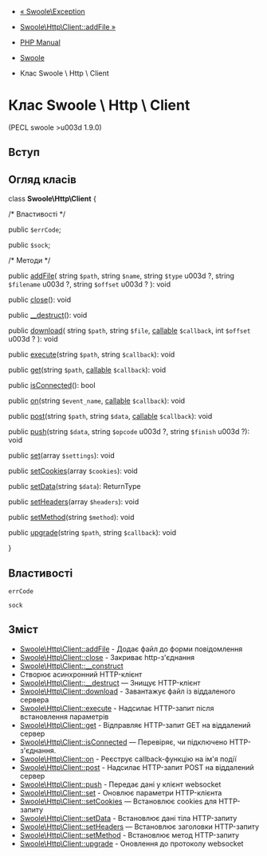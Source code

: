 - [« Swoole\Exception](class.swoole-exception.md)
- [Swoole\Http\Client::addFile »](swoole-http-client.addfile.md)

- [PHP Manual](index.md)
- [Swoole](book.swoole.md)
- Клас Swoole \ Http \ Client

# Клас Swoole \ Http \ Client

(PECL swoole \>u003d 1.9.0)

## Вступ

## Огляд класів

class **Swoole\Http\Client** {

/\* Властивості \*/

public `$errCode`;

public `$sock`;

/\* Методи \*/

public [addFile](swoole-http-client.addfile.md)(
string `$path`,
string `$name`,
string `$type` u003d ?,
string `$filename` u003d ?,
string `$offset` u003d ?
): void

public [close](swoole-http-client.close.md)(): void

public [\_\_destruct](swoole-http-client.destruct.md)(): void

public [download](swoole-http-client.download.md)(
string `$path`,
string `$file`,
[callable](language.types.callable.md) `$callback`,
int `$offset` u003d ?
): void

public [execute](swoole-http-client.execute.md)(string `$path`, string
`$callback`): void

public [get](swoole-http-client.get.md)(string `$path`,
[callable](language.types.callable.md) `$callback`): void

public [isConnected](swoole-http-client.isconnected.md)(): bool

public [on](swoole-http-client.on.md)(string `$event_name`,
[callable](language.types.callable.md) `$callback`): void

public [post](swoole-http-client.post.md)(string `$path`, string
`$data`, [callable](language.types.callable.md) `$callback`): void

public [push](swoole-http-client.push.md)(string `$data`, string
`$opcode` u003d ?, string `$finish` u003d ?): void

public [set](swoole-http-client.set.md)(array `$settings`): void

public [setCookies](swoole-http-client.setcookies.md)(array
`$cookies`): void

public [setData](swoole-http-client.setdata.md)(string `$data`):
ReturnType

public [setHeaders](swoole-http-client.setheaders.md)(array
`$headers`): void

public [setMethod](swoole-http-client.setmethod.md)(string `$method`):
void

public [upgrade](swoole-http-client.upgrade.md)(string `$path`, string
`$callback`): void

}

## Властивості

`errCode`

`sock`

## Зміст

- [Swoole\Http\Client::addFile](swoole-http-client.addfile.md) -
Додає файл до форми повідомлення
- [Swoole\Http\Client::close](swoole-http-client.close.md) -
Закриває http-з'єднання
- [Swoole\Http\Client::\_\_construct](swoole-http-client.construct.md)
- Створює асинхронний HTTP-клієнт
- [Swoole\Http\Client::\_\_destruct](swoole-http-client.destruct.md)
— Знищує HTTP-клієнт
- [Swoole\Http\Client::download](swoole-http-client.download.md) -
Завантажує файл із віддаленого сервера
- [Swoole\Http\Client::execute](swoole-http-client.execute.md) -
Надсилає HTTP-запит після встановлення параметрів
- [Swoole\Http\Client::get](swoole-http-client.get.md) - Відправляє
HTTP-запит GET на віддалений сервер
- [Swoole\Http\Client::isConnected](swoole-http-client.isconnected.md)
— Перевіряє, чи підключено HTTP-з'єднання.
- [Swoole\Http\Client::on](swoole-http-client.on.md) - Реєструє
callback-функцію на ім'я події
- [Swoole\Http\Client::post](swoole-http-client.post.md) -
Надсилає HTTP-запит POST на віддалений сервер
- [Swoole\Http\Client::push](swoole-http-client.push.md) - Передає
дані у клієнт websocket
- [Swoole\Http\Client::set](swoole-http-client.set.md) - Оновлює
параметри HTTP-клієнта
- [Swoole\Http\Client::setCookies](swoole-http-client.setcookies.md)
— Встановлює cookies для HTTP-запиту
- [Swoole\Http\Client::setData](swoole-http-client.setdata.md) -
Встановлює дані тіла HTTP-запиту
- [Swoole\Http\Client::setHeaders](swoole-http-client.setheaders.md)
— Встановлює заголовки HTTP-запиту
- [Swoole\Http\Client::setMethod](swoole-http-client.setmethod.md) -
Встановлює метод HTTP-запиту
- [Swoole\Http\Client::upgrade](swoole-http-client.upgrade.md) -
Оновлення до протоколу websocket
